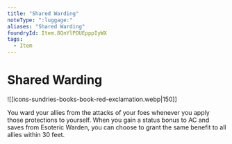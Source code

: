 ```yaml
---
title: "Shared Warding"
noteType: ":luggage:"
aliases: "Shared Warding"
foundryId: Item.8QnYlPOUEpppIyWX
tags:
  - Item
---
```


# Shared Warding
![[icons-sundries-books-book-red-exclamation.webp|150]]

You ward your allies from the attacks of your foes whenever you apply those protections to yourself. When you gain a status bonus to AC and saves from Esoteric Warden, you can choose to grant the same benefit to all allies within 30 feet.
